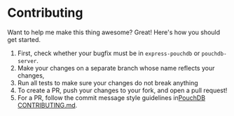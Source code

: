 # Contributing

Want to help me make this thing awesome? Great! Here's how you should get started.

1. First, check whether your bugfix must be in `express-pouchdb` or `pouchdb-server`.
2. Make your changes on a separate branch whose name reflects your changes,
3. Run all tests to make sure your changes do not break anything
4. To create a PR, push your changes to your fork, and open a pull request!
5. For a PR, follow the commit message style guidelines in[PouchDB CONTRIBUTING.md](https://github.com/pouchdb/pouchdb/blob/master/CONTRIBUTING.md).
